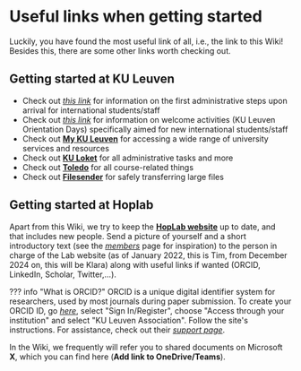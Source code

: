 # Useful links when getting started 

Luckily, you have found the most useful link of all, i.e., the link to this Wiki! Besides this, there are some other links worth checking out. 

## Getting started at KU Leuven

- Check out [*this link*](https://admin.kuleuven.be/personeel/english/international_staff/first_steps_upon_arrival) for information on the first administrative steps upon arrival for international students/staff
- Check out [*this link*](https://www.kuleuven.be/english/stuvo/pangaea/orientation-days) for information on welcome activities (KU Leuven Orientation Days) specifically aimed for new international students/staff
- Check out [**My KU Leuven**](https://admin.kuleuven.be/mykuleuven/en/mykuleuven) for accessing a wide range of university services and resources
- Check out [**KU Loket**](https://www.kuleuven.be/kuloket) for all administrative tasks and more
- Check out [**Toledo**](https://www.kuleuven.be/toledo) for all course-related things
- Check out [**Filesender**](https://filesender.belnet.be/) for safely transferring large files

## Getting started at Hoplab

Apart from this Wiki, we try to keep the [**HopLab website**](https://www.hoplab.be/) up to date, and that includes new people. Send a picture of yourself and a short introductory text (see the [*members*](https://www.hoplab.be/people/) page for inspiration) to the person in charge of the Lab website (as of January 2022, this is Tim, from December 2024 on, this will be Klara) along with useful links if wanted (ORCID, LinkedIn, Scholar, Twitter,…).

??? info "What is ORCID?"
    ORCID is a unique digital identifier system for researchers, used by most journals during paper submission. To create your ORCID ID, go [*here*](https://orcid.org/), select "Sign In/Register", choose "Access through your institution" and select "KU Leuven Association". Follow the site's instructions. For assistance, check out their [*support page*](https://support.orcid.org/hc/en-us/articles/360006897454-How-do-I-register-for-an-ORCID-ID).

In the Wiki, we frequently will refer you to shared documents on Microsoft **X**, which you can find here (**Add link to OneDrive/Teams**).
